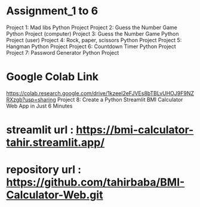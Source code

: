 # Assignment_1 to 6
Project 1: Mad libs Python Project
Project 2: Guess the Number Game Python Project (computer)
Project 3: Guess the Number Game Python Project (user)
Project 4: Rock, paper, scissors Python Project
Project 5: Hangman Python Project
Project 6: Countdown Timer Python Project
Project 7: Password Generator Python Project
# Google Colab Link
https://colab.research.google.com/drive/1kzeel2eFJVEs8bTBLvUHOJ9F9NZRXzgb?usp=sharing
Project 8: Create a Python Streamlit BMI Calculator Web App in Just 6 Minutes
# streamlit url : https://bmi-calculator-tahir.streamlit.app/
# repository url : https://github.com/tahirbaba/BMI-Calculator-Web.git                  
